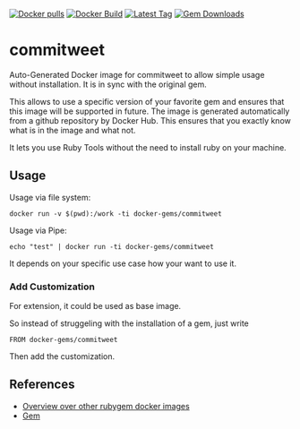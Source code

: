 [![Docker pulls](https://img.shields.io/docker/pulls/rubygem/commitweet.svg)](https://hub.docker.com/r/rubygem/commitweet/)
[![Docker Build](https://img.shields.io/docker/automated/rubygem/commitweet.svg)](https://hub.docker.com/r/rubygem/commitweet/)
[![Latest Tag](https://img.shields.io/github/tag/docker-rubygem/commitweet.svg)](https://hub.docker.com/r/rubygem/commitweet/)
[![Gem Downloads](https://img.shields.io/gem/dt/commitweet.svg)](https://rubygems.org/gems/commitweet/)
# commitweet

Auto-Generated Docker image for commitweet to allow simple usage without installation.
It is in sync with the original gem.

This allows to use a specific version of your favorite gem and ensures that this image will be supported in future.
The image is generated automatically from a github repository by Docker Hub.
This ensures that you exactly know what is in the image and what not.

It lets you use Ruby Tools without the need to install ruby on your machine.

## Usage

Usage via file system:

`docker run -v $(pwd):/work -ti docker-gems/commitweet`

Usage via Pipe:

`echo "test" | docker run -ti docker-gems/commitweet`

It depends on your specific use case how your want to use it.

### Add Customization

For extension, it could be used as base image.

So instead of struggeling with the installation of a gem, just write

`FROM docker-gems/commitweet`

Then add the customization.

## References

 - [Overview over other rubygem docker images](https://github.com/thinkbot/docker-rubygem)
 - [Gem](https://rubygems.org/gems/commitweet/)
